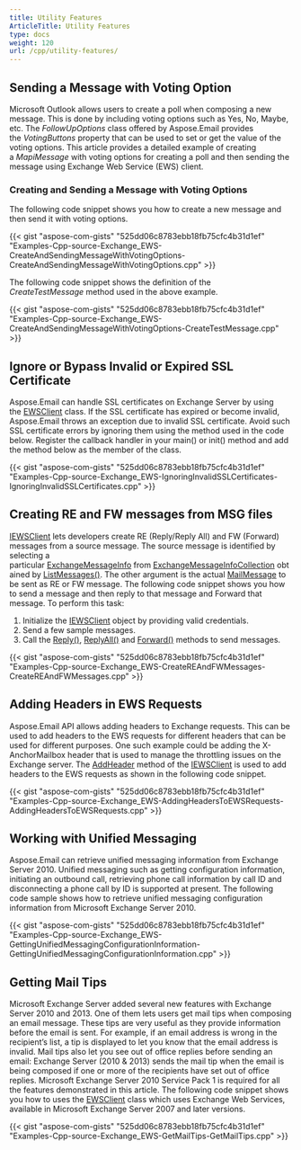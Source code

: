 ```yaml
---
title: Utility Features
ArticleTitle: Utility Features
type: docs
weight: 120
url: /cpp/utility-features/
---
```


## **Sending a Message with Voting Option**
Microsoft Outlook allows users to create a poll when composing a new message. This is done by including voting options such as Yes, No, Maybe, etc. The *FollowUpOptions* class offered by Aspose.Email provides the *VotingButtons* property that can be used to set or get the value of the voting options. This article provides a detailed example of creating a *MapiMessage* with voting options for creating a poll and then sending the message using Exchange Web Service (EWS) client.
### **Creating and Sending a Message with Voting Options**
The following code snippet shows you how to create a new message and then send it with voting options.



{{< gist "aspose-com-gists" "525dd06c8783ebb18fb75cfc4b31d1ef" "Examples-Cpp-source-Exchange_EWS-CreateAndSendingMessageWithVotingOptions-CreateAndSendingMessageWithVotingOptions.cpp" >}}


The following code snippet shows the definition of the *CreateTestMessage* method used in the above example.



{{< gist "aspose-com-gists" "525dd06c8783ebb18fb75cfc4b31d1ef" "Examples-Cpp-source-Exchange_EWS-CreateAndSendingMessageWithVotingOptions-CreateTestMessage.cpp" >}}
## **Ignore or Bypass Invalid or Expired SSL Certificate**
Aspose.Email can handle SSL certificates on Exchange Server by using the [EWSClient](https://apireference.aspose.com/email/cpp/class/aspose.email.clients.exchange.web_service.e_w_s_client) class. If the SSL certificate has expired or become invalid, Aspose.Email throws an exception due to invalid SSL certificate. Avoid such SSL certificate errors by ignoring them using the method used in the code below. Register the callback handler in your main() or init() method and add the method below as the member of the class.



{{< gist "aspose-com-gists" "525dd06c8783ebb18fb75cfc4b31d1ef" "Examples-Cpp-source-Exchange_EWS-IgnoringInvalidSSLCertificates-IgnoringInvalidSSLCertificates.cpp" >}}
## **Creating RE and FW messages from MSG files**
[IEWSClient](https://apireference.aspose.com/email/cpp/class/aspose.email.clients.exchange.web_service.i_e_w_s_client) lets developers create RE (Reply/Reply All) and FW (Forward) messages from a source message. The source message is identified by selecting a particular [ExchangeMessageInfo](https://apireference.aspose.com/email/cpp/class/aspose.email.clients.exchange.exchange_message_info) from [ExchangeMessageInfoCollection](https://apireference.aspose.com/email/cpp/class/aspose.email.clients.exchange.exchange_message_info_collection) obtained by [ListMessages()](https://apireference.aspose.com/email/cpp/class/aspose.email.clients.exchange.web_service.i_e_w_s_client#aad8420247acd17cb1d73303ed1982d1e). The other argument is the actual [MailMessage](https://apireference.aspose.com/email/cpp/class/aspose.email.mail_message) to be sent as RE or FW message. The following code snippet shows you how to send a message and then reply to that message and Forward that message. To perform this task:

1. Initialize the [IEWSClient](https://apireference.aspose.com/email/cpp/class/aspose.email.clients.exchange.web_service.i_e_w_s_client) object by providing valid credentials.
1. Send a few sample messages.
1. Call the [Reply()](https://apireference.aspose.com/email/cpp/class/aspose.email.clients.exchange.web_service.i_e_w_s_client#a2d925824adc83ffdebeb7d135bd99099), [ReplyAll()](https://apireference.aspose.com/email/cpp/class/aspose.email.clients.exchange.web_service.i_e_w_s_client#ac08b12a3db4f1e20eaaa0d5f99c27c41) and [Forward()](https://apireference.aspose.com/email/cpp/class/aspose.email.clients.exchange.web_service.i_e_w_s_client#a1040eb913667b6702b0253e48a48ec27) methods to send messages.



{{< gist "aspose-com-gists" "525dd06c8783ebb18fb75cfc4b31d1ef" "Examples-Cpp-source-Exchange_EWS-CreateREAndFWMessages-CreateREAndFWMessages.cpp" >}}
## **Adding Headers in EWS Requests**
Aspose.Email API allows adding headers to Exchange requests. This can be used to add headers to the EWS requests for different headers that can be used for different purposes. One such example could be adding the X-AnchorMailbox header that is used to manage the throttling issues on the Exchange server. The [AddHeader](https://apireference.aspose.com/email/cpp/class/aspose.email.clients.exchange.web_service.i_e_w_s_client#a93b0dd8364564686a15e720d8e5a4e9f) method of the [IEWSClient](https://apireference.aspose.com/email/cpp/class/aspose.email.clients.exchange.web_service.i_e_w_s_client) is used to add headers to the EWS requests as shown in the following code snippet.



{{< gist "aspose-com-gists" "525dd06c8783ebb18fb75cfc4b31d1ef" "Examples-Cpp-source-Exchange_EWS-AddingHeadersToEWSRequests-AddingHeadersToEWSRequests.cpp" >}}
## **Working with Unified Messaging**
Aspose.Email can retrieve unified messaging information from Exchange Server 2010. Unified messaging such as getting configuration information, initiating an outbound call, retrieving phone call information by call ID and disconnecting a phone call by ID is supported at present. The following code sample shows how to retrieve unified messaging configuration information from Microsoft Exchange Server 2010.



{{< gist "aspose-com-gists" "525dd06c8783ebb18fb75cfc4b31d1ef" "Examples-Cpp-source-Exchange_EWS-GettingUnifiedMessagingConfigurationInformation-GettingUnifiedMessagingConfigurationInformation.cpp" >}}
## **Getting Mail Tips**
Microsoft Exchange Server added several new features with Exchange Server 2010 and 2013. One of them lets users get mail tips when composing an email message. These tips are very useful as they provide information before the email is sent. For example, if an email address is wrong in the recipient’s list, a tip is displayed to let you know that the email address is invalid. Mail tips also let you see out of office replies before sending an email: Exchange Server (2010 & 2013) sends the mail tip when the email is being composed if one or more of the recipients have set out of office replies. Microsoft Exchange Server 2010 Service Pack 1 is required for all the features demonstrated in this article. The following code snippet shows you how to uses the [EWSClient](https://apireference.aspose.com/email/cpp/class/aspose.email.clients.exchange.web_service.e_w_s_client) class which uses Exchange Web Services, available in Microsoft Exchange Server 2007 and later versions.



{{< gist "aspose-com-gists" "525dd06c8783ebb18fb75cfc4b31d1ef" "Examples-Cpp-source-Exchange_EWS-GetMailTips-GetMailTips.cpp" >}}
